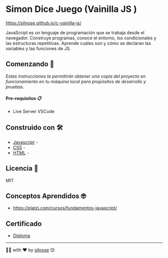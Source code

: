 # Simon Dice Juego (Vainilla JS )

<https://silnose.github.io/c-vainilla-js/>

JavaScript es un lenguaje de programación que se trabaja desde el navegador. Construye programas, conoce el entorno, los condicionales y las estructuras repetitivas. Aprende cuáles son y cómo se declaran las variables y las funciones de JS.

## Comenzando 🚀

_Estas instrucciones te permitirán obtener una copia del proyecto en funcionamiento en tu máquina local para propósitos de desarrollo y pruebas._

#### Pre-requisitos 📋

- Live Server VSCode

## Construido con 🛠️

- [Javascript](https://developer.mozilla.org/es/docs/Glossary/JavaScript) -
- [CSS](https://developer.mozilla.org/es/docs/Web/CSS) -
- [HTML](https://developer.mozilla.org/es/docs/Web/HTML) -

## Licencia 📄

MIT

## Conceptos Aprendidos 🤓

- <https://platzi.com/cursos/fundamentos-javascript/>

## Certificado

- [Diploma](./readme-static/diploma-fundamentos-javascript.pdf)

---

👩‍💻 with ❤️ by [silnose](https://github.com/silnose) 😊

